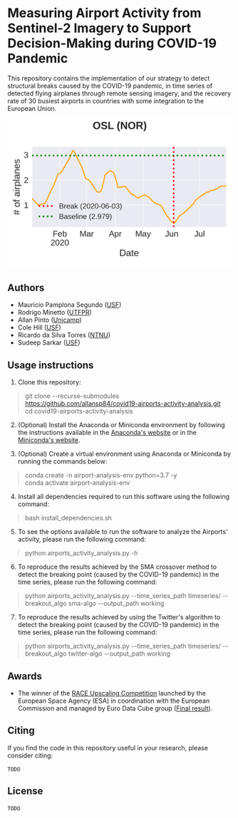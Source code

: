# Measuring Airport Activity from Sentinel-2 Imagery to Support Decision-Making during COVID-19 Pandemic

This repository contains the implementation of our strategy to detect structural breaks caused by the COVID-19 pandemic, in time series of detected flying airplanes through remote sensing imagery, and the recovery rate of 30 busiest airports in countries with some integration to the European Union.

![Example of breaking point caused by the COVID-19](breakout-detection-example.png)

## Authors

- Mauricio Pamplona Segundo ([USF](https://www.usf.edu/))
- Rodrigo Minetto ([UTFPR](http://www.utfpr.edu.br/))
- Allan Pinto ([Unicamp](https://www.unicamp.br/))
- Cole Hill ([USF](https://www.usf.edu/))
- Ricardo da Silva Torres ([NTNU](https://www.ntnu.edu/iir))
- Sudeep Sarkar ([USF](https://www.usf.edu/))

## Usage instructions

1. Clone this repository:

> git clone --recurse-submodules https://github.com/allansp84/covid19-airports-activity-analysis.git \
> cd covid19-airports-activity-analysis
2. (Optional) Install the Anaconda or Miniconda environment by following the instructions available in the [Anaconda's website](https://docs.anaconda.com/anaconda/install/) or in the [Miniconda's website](https://docs.conda.io/en/latest/miniconda.html).

3. (Optional) Create a virtual environment using Anaconda or Miniconda by running the commands below:

> conda create -n airport-analysis-env python=3.7 -y \
> conda activate airport-analysis-env

4. Install all dependencies required to run this software using the following command:

> bash install_dependencies.sh

5. To see the options available to run the software to analyze the Airports' activity, please run the following command:

> python airports_activity_analysis.py -h

6. To reproduce the results achieved by the SMA crossover method to detect the breaking point (caused by the COVID-19 pandemic) in the time series, please run the following command: 

> python airports_activity_analysis.py --time_series_path timeseries/ --breakout_algo sma-algo --output_path working 

7. To reproduce the results achieved by using the Twitter's algorithm to detect the breaking point (caused by the COVID-19 pandemic) in the time series, please run the following command: 

> python airports_activity_analysis.py --time_series_path timeseries/ --breakout_algo twitter-algo --output_path working 


## Awards

- The winner of the [RACE Upscaling Competition](https://eo4society.esa.int/2020/04/24/from-the-covid-19-custom-script-contest-to-the-euro-data-cube-european-dashboard/) launched by the European Space Agency (ESA) in coordination with the European Commission and managed by Euro Data Cube group ([Final result](https://eo4society.esa.int/2020/10/12/race-upscaling-competition-winners/)).

## Citing

If you find the code in this repository useful in your research, please consider citing:
```
TODO
```

## License
```
TODO
```



